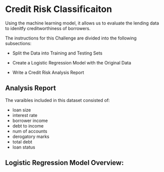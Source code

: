 # Credit Risk Classificaiton

Using the machine learning model, it allows us to evaluate the lending data to idenitfy creditworthiness of borrowers.

The instructions for this Challenge are divided into the following subsections:

- Split the Data into Training and Testing Sets

- Create a Logistic Regression Model with the Original Data

- Write a Credit Risk Analysis Report

## Analysis Report 

The varaibles included in this dataset consisted of:
- 	loan size
- 	interest rate
- 	borrower income
- 	debt to income
- 	num of accounts
- 	derogatory marks
- 	total debt
- 	loan status

## Logistic Regression Model Overview:







